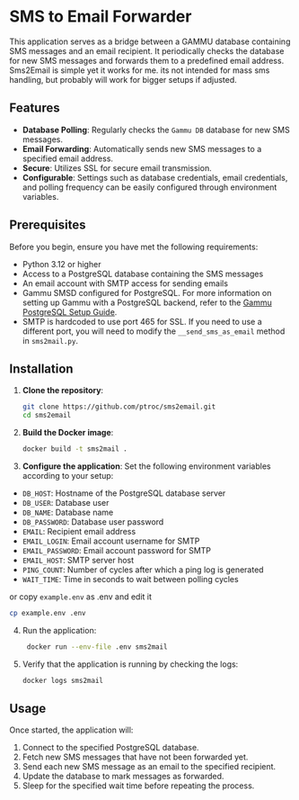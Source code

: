 # SMS to Email Forwarder

This application serves as a bridge between a GAMMU database containing SMS messages and an email recipient. It periodically checks the database for new SMS messages and forwards them to a predefined email address.
Sms2Email is simple yet it works for me. its not intended for mass sms handling, but probably will work for bigger setups if adjusted. 

## Features

- **Database Polling**: Regularly checks the `Gammu DB` database for new SMS messages.
- **Email Forwarding**: Automatically sends new SMS messages to a specified email address.
- **Secure**: Utilizes SSL for secure email transmission.
- **Configurable**: Settings such as database credentials, email credentials, and polling frequency can be easily configured through environment variables.

## Prerequisites

Before you begin, ensure you have met the following requirements:

- Python 3.12 or higher
- Access to a PostgreSQL database containing the SMS messages
- An email account with SMTP access for sending emails
- Gammu SMSD configured for PostgreSQL. For more information on setting up Gammu with a PostgreSQL backend, refer to the [Gammu PostgreSQL Setup Guide](https://docs.gammu.org/smsd/pgsql.html).
- SMTP is hardcoded to use port 465 for SSL. If you need to use a different port, you will need to modify the `__send_sms_as_email` method in `sms2mail.py`.
## Installation

1. **Clone the repository**:

   ```bash
   git clone https://github.com/ptroc/sms2email.git
   cd sms2email
    ```
2. **Build the Docker image**: 
   ```bash
   docker build -t sms2mail .
   ```
3. **Configure the application**: Set the following environment variables according to your setup:

- `DB_HOST`: Hostname of the PostgreSQL database server
- `DB_USER`: Database user
- `DB_NAME`: Database name
- `DB_PASSWORD`: Database user password
- `EMAIL`: Recipient email address
- `EMAIL_LOGIN`: Email account username for SMTP
- `EMAIL_PASSWORD`: Email account password for SMTP
- `EMAIL_HOST`: SMTP server host
- `PING_COUNT`: Number of cycles after which a ping log is generated
- `WAIT_TIME`: Time in seconds to wait between polling cycles
 
or copy `example.env` as .env and edit it 

```bash 
cp example.env .env
```

4. Run the application:

   ```bash
    docker run --env-file .env sms2mail
    ```
5. Verify that the application is running by checking the logs: 
   ```bash
   docker logs sms2mail
   ```

## Usage
Once started, the application will:  
1. Connect to the specified PostgreSQL database.
2. Fetch new SMS messages that have not been forwarded yet.
3. Send each new SMS message as an email to the specified recipient.
4. Update the database to mark messages as forwarded.
5. Sleep for the specified wait time before repeating the process.